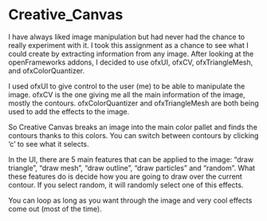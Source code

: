 # Creative_Canvas

I have always liked image manipulation but had never had the chance to really experiment with it. 
I took this assignment as a chance to see what I could create by extracting information from any image. 
After looking at the openFrameworks addons, I decided to use ofxUI, ofxCV, ofxTriangleMesh, and ofxColorQuantizer.

I used ofxUI to give control to the user (me) to be able to manipulate the image.
ofxCV is the one giving me all the main information of the image, mostly the contours. 
ofxColorQuantizer and ofxTriangleMesh are both being used to add the effects to the image.

So Creative Canvas breaks an image into the main color pallet and finds the contours thanks to this colors.
You can switch between contours by clicking ‘c’ to see what it selects.

In the UI, there are 5 main features that can be applied to the image: 
“draw triangle”, “draw mesh”, “draw outline”, “draw particles” and “random”. 
What these features do is decide how you are going to draw over the current contour. 
If you select random, it will randomly select one of this effects.

You can loop as long as you want through the image and very cool effects come out (most of the time).

